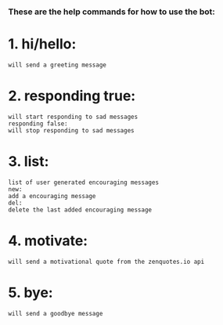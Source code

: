 ### These are the help commands for how to use the bot:
# 1. hi/hello: 
    will send a greeting message

# 2. responding true: 
    will start responding to sad messages
    responding false:
    will stop responding to sad messages

# 3. list:
    list of user generated encouraging messages
    new:
    add a encouraging message
    del:
    delete the last added encouraging message
 
# 4. motivate: 
    will send a motivational quote from the zenquotes.io api

# 5. bye: 
    will send a goodbye message
